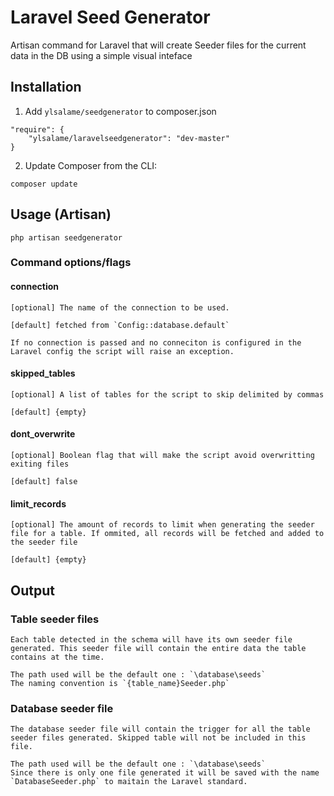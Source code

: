 # Laravel Seed Generator

Artisan command for Laravel that will create Seeder files for the current data in the DB using a simple visual inteface

## Installation

1) Add `ylsalame/seedgenerator` to composer.json

```
"require": {
	"ylsalame/laravelseedgenerator": "dev-master"
}
```

2) Update Composer from the CLI:

```
composer update
```

## Usage (Artisan)

```
php artisan seedgenerator
```

### Command options/flags

#### connection
	[optional] The name of the connection to be used. 

	[default] fetched from `Config::database.default`

	If no connection is passed and no conneciton is configured in the Laravel config the script will raise an exception.

#### skipped_tables
	[optional] A list of tables for the script to skip delimited by commas

	[default] {empty}

#### dont_overwrite
	[optional] Boolean flag that will make the script avoid overwritting exiting files

	[default] false

#### limit_records
	[optional] The amount of records to limit when generating the seeder file for a table. If ommited, all records will be fetched and added to the seeder file

	[default] {empty}

## Output

### Table seeder files

	Each table detected in the schema will have its own seeder file generated. This seeder file will contain the entire data the table contains at the time.

	The path used will be the default one : `\database\seeds`
	The naming convention is `{table_name}Seeder.php`

### Database seeder file

	The database seeder file will contain the trigger for all the table seeder files generated. Skipped table will not be included in this file.

	The path used will be the default one : `\database\seeds`
	Since there is only one file generated it will be saved with the name `DatabaseSeeder.php` to maitain the Laravel standard.
